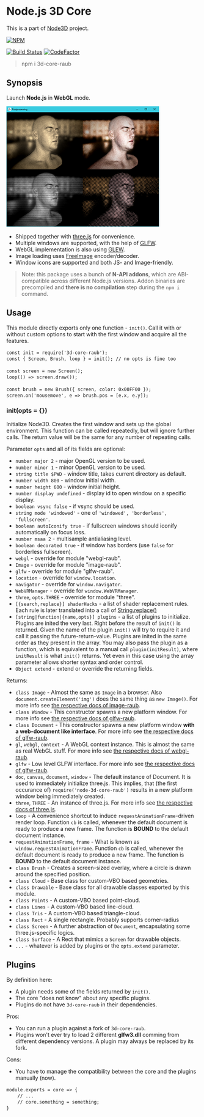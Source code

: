 
# Node.js 3D Core

This is a part of [Node3D](https://github.com/node-3d) project.

[![NPM](https://nodei.co/npm/3d-core-raub.png?compact=true)](https://www.npmjs.com/package/3d-core-raub)

[![Build Status](https://api.travis-ci.com/node-3d/3d-core-raub.svg?branch=master)](https://travis-ci.com/node-3d/3d-core-raub)
[![CodeFactor](https://www.codefactor.io/repository/github/node-3d/3d-core-raub/badge)](https://www.codefactor.io/repository/github/node-3d/3d-core-raub)

> npm i 3d-core-raub


## Synopsis

Launch **Node.js** in **WebGL** mode.

![Example](examples/screenshot.png)

* Shipped together with [three.js](https://github.com/mrdoob/three.js) for convenience.
* Multiple windows are supported, with the help of [GLFW](http://www.glfw.org/).
* WebGL implementation is also using [GLEW](http://glew.sourceforge.net/).
* Image loading uses [FreeImage](http://freeimage.sourceforge.net/) encoder/decoder.
* Window icons are supported and both JS- and Image-friendly.

> Note: this package uses a bunch of **N-API addons**, which are ABI-compatible across
different Node.js versions. Addon binaries are precompiled and **there is no compilation**
step during the `npm i` command.


## Usage

This module directly exports only one function - `init()`. Call it with or without
custom options to start with the first window and acquire all the features.

```
const init = require('3d-core-raub');
const { Screen, Brush, loop } = init(); // no opts is fine too

const screen = new Screen();
loop(() => screen.draw());

const brush = new Brush({ screen, color: 0x00FF00 });
screen.on('mousemove', e => brush.pos = [e.x, e.y]);
```

### init(opts = {})

Initialize Node3D. Creates the first window and sets up the global environment.
This function can be called repeatedly, but will ignore further calls.
The return value will be the same for any number of repeating calls.

Parameter `opts` and all of its fields are optional:

* `number major 2` - major OpenGL version to be used.
* `number minor 1` - minor OpenGL version to be used.
* `string title $PWD` - window title, takes current directory as default.
* `number width 800` - window initial width.
* `number height 600` - window initial height.
* `number display undefined` - display id to open window on a specific display.
* `boolean vsync false` - if vsync should be used.
* `string mode 'windowed'` - one of `'windowed', 'borderless', 'fullscreen'`.
* `boolean autoIconify true` - if fullscreen windows should iconify automatically on focus loss.
* `number msaa 2` - multisample antialiasing level.
* `boolean decorated true` - if window has borders (use `false` for borderless fullscreen).
* `webgl` - override for module "webgl-raub".
* `Image` - override for module "image-raub".
* `glfw` - override for module "glfw-raub".
* `location` - override for `window.location`.
* `navigator` - override for `window.navigator`.
* `WebVRManager` - override for `window.WebVRManager`.
* `three`, `opts.THREE` - override for module "three".
* `[{search,replace}] shaderHacks` - a list of shader replacement rules. Each rule is later
	translated into a call of
	[String.replace()](https://developer.mozilla.org/en-US/docs/Web/JavaScript/Reference/Global_Objects/String/replace)
* `[string|function|{name,opts}] plugins` - a list of plugins to initialize.
	Plugins are inited the very last. Right before the result of `init()` is returned.
	Given the name of the plugin `init()` will try to require it and call it passing
	the future-return-value. Plugins are inited in the same order as they present in the
	array. You may also pass the plugin as a function, which is equivalent to a manual
	call `plugin(initResult)`, where `initResult` is what `init()` returns. Yet even
	in this case using the array parameter allows shorter syntax and order control.
* `Object extend` - extend or override the returning fields.


Returns:

* `class Image` - Almost the same as `Image` in a browser. Also `document.createElement('img')`
	does the same thing as `new Image()`. For more info see
	[the respective docs of image-raub](https://github.com/node-3d/image-raub#image-for-nodejs).
* `class Window` - This constructor spawns a new platform window.
	For more info see
	[the respective docs of glfw-raub](https://github.com/node-3d/glfw-raub#class-window).
* `class Document` - This constructor spawns a new platform window **with a web-document like interface**.
	For more info see
	[the respective docs of glfw-raub](https://github.com/node-3d/glfw-raub#class-document).
* `gl`, `webgl`, `context` - A WebGL context instance. This is almost the same as real WebGL stuff.
	For more info see
	[the respective docs of webgl-raub](https://github.com/node-3d/webgl-raub#webgl-for-nodejs).
* `glfw` - Low level GLFW interface. For more info see
[the respective docs of glfw-raub](https://github.com/node-3d/glfw-raub#glfw-for-nodejs).
* `doc`, `canvas`, `document`, `window` - The default instance of Document.
	It is used to immediately initialize three.js.
	This implies, that (the first occurance of) `require('node-3d-core-raub')`
	results in a new platform window being immediately created.
* `three`, `THREE` - An instance of three.js. For more info see
	[the respective docs of three.js](https://github.com/mrdoob/three.js/#threejs).
* `loop` - A convenience shortcut to induce `requestAnimationFrame`-driven render loop.
Function `cb` is called, whenever the default document is ready to produce a new
frame. The function is **BOUND** to the default document instance.
* `requestAnimationFrame`, `frame` - What is known as `window.requestAnimationFrame`.
Function `cb` is called, whenever the default document is ready to produce a new
frame. The function is **BOUND** to the default document instance.
* `class Brush` - Creates a screen-sized overlay, where a circle is drawn around the
	specified position.
* `class Cloud` - Base class for custom-VBO based geometries.
* `class Drawable` - Base class for all drawable classes exported by this module.
* `class Points` - A custom-VBO based point-cloud.
* `class Lines` - A custom-VBO based line-cloud.
* `class Tris` - A custom-VBO based triangle-cloud.
* `class Rect` - A single rectangle. Probably supports corner-radius
* `class Screen` - A further abstraction of `Document`, encapsulating some
	three.js-specific logics.
* `class Surface` - A Rect that mimics a `Screen` for drawable objects.
* `...` - whatever is added by plugins or the `opts.extend` parameter.


## Plugins

By definition here:
* A plugin needs some of the fields returned by `init()`.
* The core "does not know" about any specific plugins.
* Plugins do not have `3d-core-raub` in their dependencies.

Pros:
* You can run a plugin against a fork of `3d-core-raub`.
* Plugins won't ever try to load 2 different **glfw3.dll** comming from different
	dependency versions.
A plugin may always be replaced by its fork.

Cons:
* You have to manage the compatibility between the core and the plugins manually (now).


```
module.exports = core => {
	// ...
	// core.something = something;
}
```
